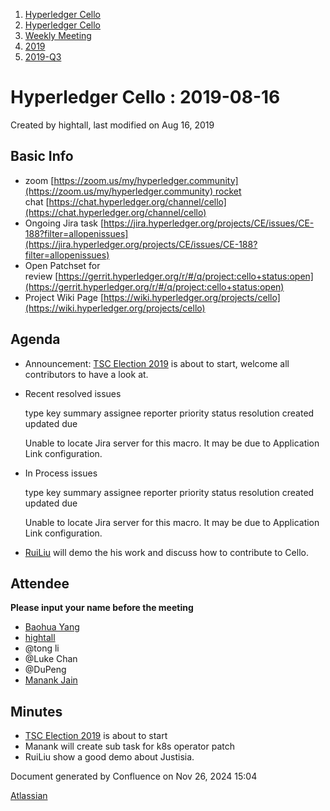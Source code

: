 1. [Hyperledger Cello](index.html)
2. [Hyperledger Cello](Hyperledger-Cello_21659650.html)
3. [Weekly Meeting](Weekly-Meeting_21659700.html)
4. [2019](2019_45252622.html)
5. [2019-Q3](2019-Q3_21659986.html)

# Hyperledger Cello : 2019-08-16

Created by hightall, last modified on Aug 16, 2019

## Basic Info

- zoom [https://zoom.us/my/hyperledger.community](https://zoom.us/my/hyperledger.community) rocket chat [https://chat.hyperledger.org/channel/cello](https://chat.hyperledger.org/channel/cello)
- Ongoing Jira task [https://jira.hyperledger.org/projects/CE/issues/CE-188?filter=allopenissues](https://jira.hyperledger.org/projects/CE/issues/CE-188?filter=allopenissues)
- Open Patchset for review [https://gerrit.hyperledger.org/r/#/q/project:cello+status:open](https://gerrit.hyperledger.org/r/#/q/project:cello+status:open)
- Project Wiki Page [https://wiki.hyperledger.org/projects/cello](https://wiki.hyperledger.org/projects/cello)

## Agenda

- Announcement: [TSC Election 2019](/wiki/pages/createpage.action?spaceKey=HYP&title=TSC%20Election%202019) is about to start, welcome all contributors to have a look at.
- Recent resolved issues 
  
  type key summary assignee reporter priority status resolution created updated due
  
  Unable to locate Jira server for this macro. It may be due to Application Link configuration.
- In Process issues 
  
  type key summary assignee reporter priority status resolution created updated due
  
  Unable to locate Jira server for this macro. It may be due to Application Link configuration.
- [RuiLiu](https://lf-hyperledger.atlassian.net/wiki/people/712020:ee315e85-eb13-45b5-b0b6-307d59355ef8?ref=confluence) will demo the his work and discuss how to contribute to Cello.

## Attendee

**Please input your name before the meeting** 

- [Baohua Yang](https://lf-hyperledger.atlassian.net/wiki/people/557058:17d87dbf-05fe-4c1b-84cf-fd69f7fcbb20?ref=confluence)
- [hightall](https://lf-hyperledger.atlassian.net/wiki/people/70121:e9c4e0e0-079d-423a-b406-d1bcab2e0194?ref=confluence)
- @tong li
- @Luke Chan
- @DuPeng
- [Manank Jain](https://lf-hyperledger.atlassian.net/wiki/people/5b54d2f0d2a2f82da138d7dc?ref=confluence)

## Minutes

- [TSC Election 2019](/wiki/pages/createpage.action?spaceKey=HYP&title=TSC%20Election%202019) is about to start
- Manank will create sub task for k8s operator patch
- RuiLiu show a good demo about Justisia.

Document generated by Confluence on Nov 26, 2024 15:04

[Atlassian](http://www.atlassian.com/)
